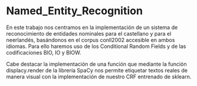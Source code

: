 # Named_Entity_Recognition
En este trabajo nos centramos en la implementación de un sistema de reconocimiento de entidades nominales para el castellano y para el neerlandés, basándonos en el corpus conll2002 accesible en ambos idiomas. Para ello haremos uso de los Conditional Random Fields y de las codificaciones BIO, IO y BIOW.

Cabe destacar la implementación de una función que mediante la función displacy.render de la librería SpaCy nos permite etiquetar textos reales de manera visual con la implementación de nuestro CRF entrenado de sklearn.
